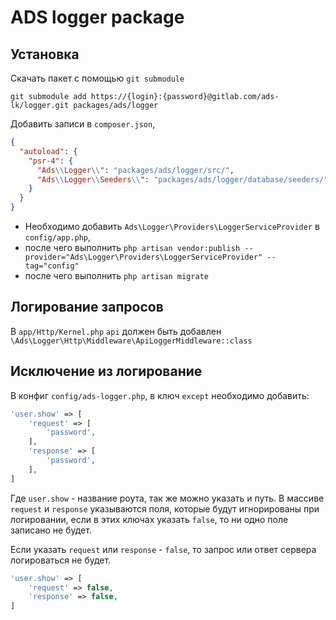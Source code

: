 # ADS logger package

## Установка

Скачать пакет с помощью `git submodule`
```shell
git submodule add https://{login}:{password}@gitlab.com/ads-lk/logger.git packages/ads/logger
```

Добавить записи в `composer.json`,
```json
{
  "autoload": {
    "psr-4": {
      "Ads\\Logger\\": "packages/ads/logger/src/",
      "Ads\\Logger\\Seeders\\": "packages/ads/logger/database/seeders/"
    }
  }
}
```

* Необходимо добавить `Ads\Logger\Providers\LoggerServiceProvider` в `config/app.php`,
* после чего выполнить `php artisan vendor:publish --provider="Ads\Logger\Providers\LoggerServiceProvider" --tag="config"`
* после чего выполнить `php artisan migrate`

## Логирование запросов
В `app/Http/Kernel.php` `api` должен быть добавлен `\Ads\Logger\Http\Middleware\ApiLoggerMiddleware::class` 

## Исключение из логирование

В конфиг `config/ads-logger.php`, в ключ `except` необходимо добавить:

```php
'user.show' => [
    'request' => [
        'password',
    ],
    'response' => [
        'password',
    ],
]
```

Где `user.show` - название роута, так же можно указать и путь. В массиве `request` и `response` указываются поля, которые
будут игнорированы при логировании, если в этих ключах указать `false`, то ни одно поле записано не будет.

Если указать `request` или `response` - `false`, то запрос или ответ сервера логироваться не будет. 
```php
'user.show' => [
    'request' => false, 
    'response' => false,
]
```
